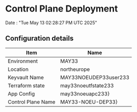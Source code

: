 # Control Plane Deployment #

Date : "Tue May 13 02:28:27 PM UTC 2025"

## Configuration details ##

| Item                    | Name                 |
| ----------------------- | -------------------- |
| Environment             | MAY33         |
| Location                | northeurope              |
| Keyvault Name           | MAY33NOEUDEP33user233 |
| Terraform state         | may33noeutfstate233                        |
| App Config              | may33noeuapc233}   |
| Control Plane Name      | MAY33-NOEU-DEP33}   |

